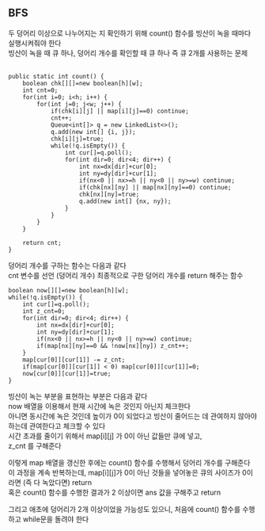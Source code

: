 ## BFS

두 덩어리 이상으로 나누어지는 지 확인하기 위해 count() 함수를 빙산이 녹을 때마다 실행시켜줘야 한다</br>
빙산이 녹을 때 큐 하나, 덩어리 개수를 확인할 때 큐 하나 즉 큐 2개를 사용하는 문제</br></br>

```
public static int count() {	
	boolean chk[][]=new boolean[h][w];
	int cnt=0;
	for(int i=0; i<h; i++) {
		for(int j=0; j<w; j++) {
			if(chk[i][j] || map[i][j]==0) continue;
			cnt++;
			Queue<int[]> q = new LinkedList<>();
			q.add(new int[] {i, j});
			chk[i][j]=true;
			while(!q.isEmpty()) {
				int cur[]=q.poll();
				for(int dir=0; dir<4; dir++) {
					int nx=dx[dir]+cur[0];
					int ny=dy[dir]+cur[1];
					if(nx<0 || nx>=h || ny<0 || ny>=w) continue;
					if(chk[nx][ny] || map[nx][ny]==0) continue;
					chk[nx][ny]=true;
					q.add(new int[] {nx, ny});
				}
			}
		}
	}
	
	return cnt;
}
```
덩어리 개수를 구하는 함수는 다음과 같다</br>
cnt 변수를 선언 (덩어리 개수) 최종적으로 구한 덩어리 개수를 return 해주는 함수


```
boolean now[][]=new boolean[h][w];
while(!q.isEmpty()) {
	int cur[]=q.poll();
	int z_cnt=0;
	for(int dir=0; dir<4; dir++) {
		int nx=dx[dir]+cur[0];
		int ny=dy[dir]+cur[1];
		if(nx<0 || nx>=h || ny<0 || ny>=w) continue;
		if(map[nx][ny]==0 && !now[nx][ny]) z_cnt++;
	}
	map[cur[0]][cur[1]] -= z_cnt;
	if(map[cur[0]][cur[1]] < 0) map[cur[0]][cur[1]]=0;
	now[cur[0]][cur[1]]=true;
}
```
빙산이 녹는 부분을 표현하는 부분은 다음과 같다</br>
now 배열을 이용해서 현재 시간에 녹은 것인지 아닌지 체크한다</br>
아니면 동시간에 녹은 것인데 높이가 0이 되었다고 빙산이 줄어드는 데 관여하지 않아야하는데 관여한다고 체크할 수 있다</br>
시간 초과를 줄이기 위해서 map[i][j] 가 0이 아닌 값들만 큐에 넣고,</br>
z_cnt 를 구해준다</br>

이렇게 map 배열을 갱신한 후에는 count() 함수를 수행해서 덩어리 개수를 구해준다</br>
이 과정을 계속 반복하는데, map[i][j]가 0이 아닌 것들을 넣어놓은 큐의 사이즈가 0이라면 (즉 다 녹았다면) return</br>
혹은 count() 함수를 수행한 결과가 2 이상이면 ans 값을 구해주고 return</br>

그리고 애초에 덩어리가 2개 이상이었을 가능성도 있으니, 처음에 count() 함수를 수행하고 while문을 돌려야 한다
